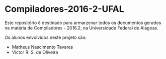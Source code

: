 # Compiladores-2016-2-UFAL

Este repositório é destinado para armarzenar todos os documentos gerados na matéria de Compiladores - 2016.2, na Universidade Federal de Alagoas.

Os alunos envolvidos neste projeto são:

 - Matheus Nascimento Tavares
 - Victor R. S. de Oliveira
